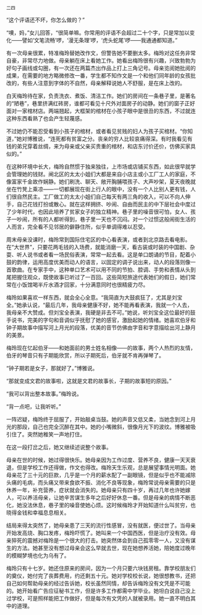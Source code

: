     二四 

   “这个评语还不坏，你怎么做的？”

   “噢，妈，”女儿回答，“很简单嘛。你常用的评语不会超过二十个字，只是常加以变化——譬如‘文笔流畅’啰，‘漫无条理’啰，‘虎头蛇尾’啰——我通通都知道。”

   有一次母亲很累，特准梅玲替她改作文，但警告她不要删太多。梅玲对这任务非常自豪，非常尽力地做。母亲躺在床上看她工作。她看出梅玲很有兴趣，兴致勃勃为好句子画线或勾圈，有一次还在两篇杰出作品上打上三角记号。母亲览阅她批阅的成果，在需要的地方略微修改一番，学生都不知作文是一个和他们同年龄的女孩批改的，有些人注意到字体的不自然，母亲解释说她人不舒服，是在床上改的。

   白天梅玲待在家，负责洗衣、煮饭、清洁工作。她们的房间在一条巷子里，是著名的“陋巷”，巷里挤满红砖房，谁都可看见十尺外对面房子的动静。她们的窗子正好面对一家棺材店。两端翘起，大框架的棺材在小孩子眼中是很丑的东西，不过就连这种东西看熟了也会产生轻蔑感。

   不过她仍不能忍受看到小孩子的棺材，或者看见贫贱的妇人为孩子买棺材。“你知道，”她对博雅说，“连死都有贫富之分。丧亲的穷人比较哀痛得深。有时我看见有钱的弟兄穿着丝绸，来为母亲或父亲买贵重的棺材，和店东讨价还价，仿佛买家具似的。”

   在这种环境中长大，梅玲自然惯于独来独往，上市场或店铺买东西，如此很早就学会管理她的钱财。闸北区的太太小姐们大都是来自小店主或小工厂工人的家庭，不像富家千金故作娴静。她们刷洗、聊天、敞开胸脯喂孩子、大声吵架，夏天夜晚就坐在竹凳上乘凉——一切都展现在街上行人的眼中，没有一个人比别人更有钱，人们很自然民主。工厂做工的太太小姐们自己每天有两三角的收入，可以不向人伸手，自己花钱打扮或散心。就在这样拥挤、吵闹、自由而民主的中下层社会中度过了少年时代，也因此培养了贫家女子的独立精神。巷子里的噪音很可怕，女人、孩子一吵闹，所有的人都听得到，巷子里一天也不沉闷。对一个过惯这般闹街生活的人而言，完全看不见邻居的僻静住所，似乎单调得难以忍受。

   周末母亲没课时，梅玲常到国际住宅区的中心看表演，或者到北京路去看电影。在“大世界”，只要花两毛钱的入场费，就能消磨一天，看古装或时装的中国剧、杂耍、听人说书或者看一场民俗表演，常常一起去看。这是单口朗诵的节目，配着小鼓的韵律，运用高度优美而动人的语言，以固定的调子说出来，动人的段落则像一首歌曲。在专家手中，这种单口艺术可以用不同的节拍、腔调、手势和表情从头到尾把握住观众，既使故事已听过了一百回。这些简短旅途代表她们的假日，她们常常在小饭馆喝半斤水酒才回家，十分满意同时也很精疲力尽。

   梅玲如果喜欢一样东西，就会全心全意。“我简直为大鼓疯狂了，尤其是刘宝全。”她承认说，“最后几年，我母亲健康不好，她不能再看表演，我就一个人去，我母亲不大赞成。但刘宝全表演，我硬是非去不可。”她说，听刘宝全这位最好的鼓手说书，完美的字句和音调似乎抚慰了她的感官，激励起她的情绪。她喜欢伯牙和钟子期故事中描写河上月光的段落，优美的音节仿佛由字音和字意描绘出河上静月的美景。

   梅玲现在忆起伯牙——和她面前的男士姓名相像——的故事，两个人热烈的友情，伯牙的琴音只有子期能欣赏，所以子期死后，伯牙就不肯再弹琴了。

   “钟子期若是女子，那就好了。”博雅说。

   “那就变成文君的故事啦，这就是文君的故事长，子期的故事短的原因。”

   “我可以背出整本故事。”梅玲说。

   “背一点吧，让我听听。”

   一阵迟疑，梅玲终于屈服了，开始敲桌当鼓。她的声音又低又柔，当她念到河上月光的那段，自己也完全沉醉在其中。她的小嘴微斜，很像月光下的波纹。博雅被吸引住了。突然她稚笑一声地打住。

   在这一段打岔之后，她又继续述说整个故事。

   母亲在世的时候，她过得很快乐。她母亲因为工作过度、营养不良，健康一天天衰退，但是学校工作还得做，作文也得改。梅玲天生乐观，总是展望事情光明面。她母亲花了三十元的巨款，几乎是一个月的薪水配了一副眼镜，但是似乎也不能减除头痛的毛病，而头痛又带来食欲不振、消化不良等现象，梅玲常说母亲需要的只是休养一年，补充营养，症状就会消失的。她母亲只有四十岁，再过几年也许她嫁人，可以养活母亲，让她辛苦谋生多年之后好好休息一番。但是母亲的病情不断恶化，她没法休息，巷子里的噪音使她心烦。这时候梅玲才开始知道什么叫贫穷，也晓得金钱和幸福息息相关。

   结局来得太突然了，她母亲患了三天的流行性感冒，没有就医，便过世了。当母亲开始发高烧、胸口发疼，梅玲吓慌了。她叫来一个中国西医，但是治疗没有效。母亲猝死的震撼对梅玲是一个很大的打击。她突然体会到自己孤零零一人，又没有谋生的方法。她甚至没有想过母亲会这么早就去世，现在她想养活她，陪她度过晚年的模糊梦境也化为乌有了。

   梅玲只有十七岁。她还住原来的房间，因为一个月只要六块钱房租。靠学校朋友们的奠仪，她付完了丧葬费用，约还剩五十元。她对学校校长说，她很想教书，还把自己如何帮助母亲的经过告诉她，校长虽然同情，却告诉梅玲没有文凭是不可能的。她开始看广告应征秘书工作，但是许多工作都需中学毕业。她坦白说自己没上过学校，可是照样能把工作做好，但是每次有文凭的人就被录用。她一直不明白其中的道理。

